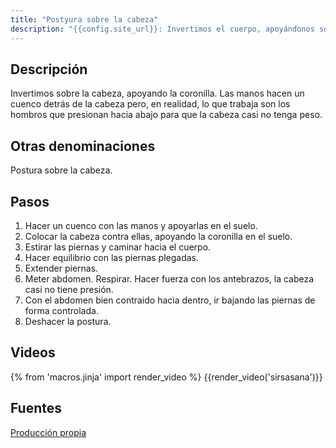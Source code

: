 ```yaml
---
title: "Postyura sobre la cabeza"
description: "{{config.site_url}}: Invertimos el cuerpo, apoyándonos sobre la cabeza y antebrazos"
---
```


## Descripción

Invertimos sobre la cabeza, apoyando la coronilla. Las manos hacen un cuenco detrás de la cabeza pero, en realidad, lo que trabaja son los hombros que presionan hacia abajo para que la cabeza casi no tenga peso.

## Otras denominaciones

Postura sobre la cabeza.

## Pasos

1. Hacer un cuenco con las manos y apoyarlas en el suelo.
2. Colocar la cabeza contra ellas, apoyando la coronilla en el suelo.
3. Estirar las piernas y caminar hacia el cuerpo.
4. Hacer equilibrio con las piernas plegadas.
5. Extender piernas.
6. Meter abdomen. Respirar. Hacer fuerza con los antebrazos, la cabeza casi no tiene presión.
7. Con el abdomen bien contraido hacia dentro, ir bajando las piernas de forma controlada.
8. Deshacer la postura.

## Videos

{% from 'macros.jinja' import render_video %}
{{render_video('sirsasana')}}

## Fuentes

[Producción propia]({{config.site_url}})
